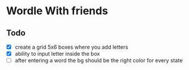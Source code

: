 # Wordle With friends

## Todo

- [x] create a grid 5x6 boxes where you add letters
- [x] ability to input letter inside the box
- [ ] after entering a word the bg should be the right color for every state

